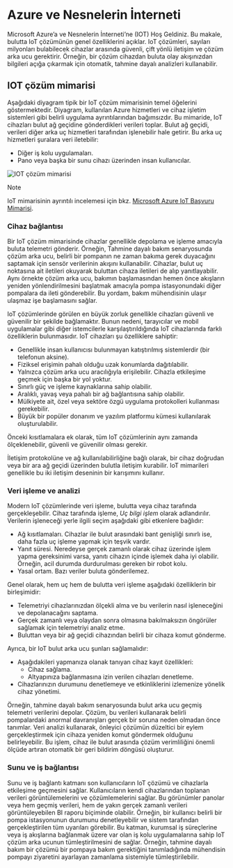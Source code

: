 
# <a name="azure-and-the-internet-of-things"></a>Azure ve Nesnelerin İnterneti

Microsoft Azure’a ve Nesnelerin İnterneti’ne (IOT) Hoş Geldiniz. Bu makale, bulutta IoT çözümünün genel özelliklerini açıklar. IoT çözümleri, sayıları milyonları bulabilecek cihazlar arasında güvenli, çift yönlü iletişim ve çözüm arka ucu gerektirir. Örneğin, bir çözüm cihazdan buluta olay akışınızdan bilgileri açığa çıkarmak için otomatik, tahmine dayalı analizleri kullanabilir.

## <a name="iot-solution-architecture"></a>IOT çözüm mimarisi

Aşağıdaki diyagram tipik bir IoT çözüm mimarisinin temel öğelerini göstermektedir. Diyagram, kullanılan Azure hizmetleri ve cihaz işletim sistemleri gibi belirli uygulama ayrıntılarından bağımsızdır. Bu mimaride, IoT cihazları bulut ağ geçidine gönderdikleri verileri toplar. Bulut ağ geçidi, verileri diğer arka uç hizmetleri tarafından işlenebilir hale getirir. Bu arka uç hizmetleri şuralara veri iletebilir:

* Diğer iş kolu uygulamaları.
* Pano veya başka bir sunu cihazı üzerinden insan kullanıcılar.

![IOT çözüm mimarisi][img-solution-architecture]

> [!NOTE]
> IoT mimarisinin ayrıntılı incelemesi için bkz. [Microsoft Azure IoT Başvuru Mimarisi][lnk-refarch].

### <a name="device-connectivity"></a>Cihaz bağlantısı

Bir IoT çözüm mimarisinde cihazlar genellikle depolama ve işleme amacıyla buluta telemetri gönderir. Örneğin, Tahmine dayalı bakım senaryosunda çözüm arka ucu, belirli bir pompanın ne zaman bakıma gerek duyacağını saptamak için sensör verilerinin akışını kullanabilir. Cihazlar, bulut uç noktasına ait iletileri okuyarak buluttan cihaza iletileri de alıp yanıtlayabilir. Aynı örnekte çözüm arka ucu, bakımın başlamasından hemen önce akışların yeniden yönlendirilmesini başlatmak amacıyla pompa istasyonundaki diğer pompalara da ileti gönderebilir. Bu yordam, bakım mühendisinin ulaşır ulaşmaz işe başlamasını sağlar.

IoT çözümlerinde görülen en büyük zorluk genellikle cihazları güvenli ve güvenilir bir şekilde bağlamaktır. Bunun nedeni, tarayıcılar ve mobil uygulamalar gibi diğer istemcilerle karşılaştırıldığında IoT cihazlarında farklı özelliklerin bulunmasıdır. IoT cihazları şu özelliklere sahiptir:

* Genellikle insan kullanıcısı bulunmayan katıştırılmış sistemlerdir (bir telefonun aksine).
* Fiziksel erişimin pahalı olduğu uzak konumlarda dağıtılabilir.
* Yalnızca çözüm arka ucu aracılığıyla erişilebilir. Cihazla etkileşime geçmek için başka bir yol yoktur.
* Sınırlı güç ve işleme kaynaklarına sahip olabilir.
* Aralıklı, yavaş veya pahalı bir ağ bağlantısına sahip olabilir.
* Mülkiyete ait, özel veya sektöre özgü uygulama protokolleri kullanması gerekebilir.
* Büyük bir popüler donanım ve yazılım platformu kümesi kullanılarak oluşturulabilir.

Önceki kısıtlamalara ek olarak, tüm IoT çözümlerinin aynı zamanda ölçeklenebilir, güvenli ve güvenilir olması gerekir.

İletişim protokolüne ve ağ kullanılabilirliğine bağlı olarak, bir cihaz doğrudan veya bir ara ağ geçidi üzerinden bulutla iletişim kurabilir. IoT mimarileri genellikle bu iki iletişim deseninin bir karışımını kullanır.

### <a name="data-processing-and-analytics"></a>Veri işleme ve analizi

Modern IoT çözümlerinde veri işleme, bulutta veya cihaz tarafında gerçekleşebilir. Cihaz tarafında işleme, *Uç bilgi işlem* olarak adlandırılır. Verilerin işleneceği yerle ilgili seçim aşağıdaki gibi etkenlere bağlıdır:

* Ağ kısıtlamaları. Cihazlar ile bulut arasındaki bant genişliği sınırlı ise, daha fazla uç işleme yapmak için teşvik vardır.
* Yanıt süresi. Neredeyse gerçek zamanlı olarak cihaz üzerinde işlem yapma gereksinimi varsa, yanıtı cihazın içinde işlemek daha iyi olabilir. Örneğin, acil durumda durdurulması gereken bir robot kolu.
* Yasal ortam. Bazı veriler buluta gönderilemez.

Genel olarak, hem uç hem de bulutta veri işleme aşağıdaki özelliklerin bir birleşimidir:

* Telemetriyi cihazlarınızdan ölçekli alma ve bu verilerin nasıl işleneceğini ve depolanacağını saptama.
* Gerçek zamanlı veya olaydan sonra olmasına bakılmaksızın öngörüler sağlamak için telemetriyi analiz etme.
* Buluttan veya bir ağ geçidi cihazından belirli bir cihaza komut gönderme.

Ayrıca, bir IoT bulut arka ucu şunları sağlamalıdır:

* Aşağıdakileri yapmanıza olanak tanıyan cihaz kayıt özellikleri:
    * Cihaz sağlama.
    * Altyapınıza bağlanmasına izin verilen cihazları denetleme.
* Cihazlarınızın durumunu denetlemeye ve etkinliklerini izlemenize yönelik cihaz yönetimi.

Örneğin, tahmine dayalı bakım senaryosunda bulut arka ucu geçmiş telemetri verilerini depolar. Çözüm, bu verileri kullanarak belirli pompalardaki anormal davranışları gerçek bir soruna neden olmadan önce tanımlar. Veri analizi kullanarak, önleyici çözümün düzeltici bir eylem gerçekleştirmek için cihaza yeniden komut göndermek olduğunu belirleyebilir. Bu işlem, cihaz ile bulut arasında çözüm verimliliğini önemli ölçüde artıran otomatik bir geri bildirim döngüsü oluşturur.

### <a name="presentation-and-business-connectivity"></a>Sunu ve iş bağlantısı

Sunu ve iş bağlantı katmanı son kullanıcıların IoT çözümü ve cihazlarla etkileşime geçmesini sağlar. Kullanıcıların kendi cihazlarından toplanan verileri görüntülemelerini ve çözümlemelerini sağlar. Bu görünümler panolar veya hem geçmiş verileri, hem de yakın gerçek zamanlı verileri görüntüleyebilen BI raporu biçiminde olabilir. Örneğin, bir kullanıcı belirli bir pompa istasyonunun durumunu denetleyebilir ve sistem tarafından gerçekleştirilen tüm uyarıları görebilir. Bu katman, kurumsal iş süreçlerine veya iş akışlarına bağlanmak üzere var olan iş kolu uygulamalarına sahip IoT çözüm arka ucunun tümleştirilmesini de sağlar. Örneğin, tahmine dayalı bakım bir çözümü bir pompaya bakım gerektiğini tanımladığında mühendisin pompayı ziyaretini ayarlayan zamanlama sistemiyle tümleştirilebilir.

[img-solution-architecture]: ./media/iot-azure-and-iot/iot-reference-architecture.png
[img-dashboard]: ./media/iot-azure-and-iot/iot-suite.png

[lnk-iot-hub]: ../articles/iot-hub/iot-hub-what-is-iot-hub.md
[lnk-iot-suite]: ../articles/iot-suite/iot-suite-overview.md
[lnk-machinelearning]: http://azure.microsoft.com/documentation/services/machine-learning/
[Azure IoT Suite]: http://azure.microsoft.com/solutions/iot
[lnk-protocol-gateway]:  ../articles/iot-hub/iot-hub-protocol-gateway.md
[lnk-refarch]: http://download.microsoft.com/download/A/4/D/A4DAD253-BC21-41D3-B9D9-87D2AE6F0719/Microsoft_Azure_IoT_Reference_Architecture.pdf
